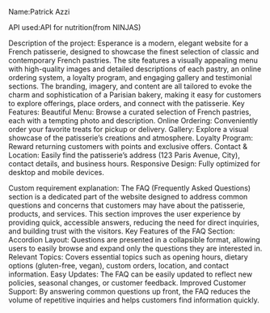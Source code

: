 Name:Patrick Azzi

API used:API for nutrition(from NINJAS)

Description of the project:
Esperance is a modern, elegant website for a French patisserie, designed to showcase the finest selection of classic and contemporary French pastries. The site features a visually appealing menu with high-quality images and detailed descriptions of each pastry, an online ordering system, a loyalty program, and engaging gallery and testimonial sections. The branding, imagery, and content are all tailored to evoke the charm and sophistication of a Parisian bakery, making it easy for customers to explore offerings, place orders, and connect with the patisserie.
Key Features:
Beautiful Menu: Browse a curated selection of French pastries, each with a tempting photo and description.
Online Ordering: Conveniently order your favorite treats for pickup or delivery.
Gallery: Explore a visual showcase of the patisserie’s creations and atmosphere.
Loyalty Program: Reward returning customers with points and exclusive offers.
Contact & Location: Easily find the patisserie’s address (123 Paris Avenue, City), contact details, and business hours.
Responsive Design: Fully optimized for desktop and mobile devices.

Custom requirement explanation:
The FAQ (Frequently Asked Questions) section is a dedicated part of the website designed to address common questions and concerns that customers may have about the patisserie, products, and services. This section improves the user experience by providing quick, accessible answers, reducing the need for direct inquiries, and building trust with the visitors.
Key Features of the FAQ Section:
Accordion Layout: Questions are presented in a collapsible format, allowing users to easily browse and expand only the questions they are interested in.
Relevant Topics: Covers essential topics such as opening hours, dietary options (gluten-free, vegan), custom orders, location, and contact information.
Easy Updates: The FAQ can be easily updated to reflect new policies, seasonal changes, or customer feedback.
Improved Customer Support: By answering common questions up front, the FAQ reduces the volume of repetitive inquiries and helps customers find information quickly.
